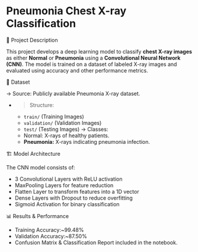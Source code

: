 # Pneumonia Chest X-ray Classification

📌 Project Description

This project develops a deep learning model to classify **chest X-ray images** as either **Normal** or **Pneumonia** using a **Convolutional Neural Network (CNN)**. The model is trained on a dataset of labeled X-ray images and evaluated using accuracy and other performance metrics.

📂 Dataset

-> Source: Publicly available Pneumonia X-ray dataset.
- >Structure:
    - `train/` (Training Images)
    - `validation/` (Validation Images)
    - `test/` (Testing Images)
-> Classes:
    - Normal: X-rays of healthy patients.
    - **Pneumonia:** X-rays indicating pneumonia infection.

🏗️ Model Architecture

The CNN model consists of:

  - 3 Convolutional Layers with ReLU activation
  - MaxPooling Layers for feature reduction
  - Flatten Layer to transform features into a 1D vector
  - Dense Layers with Dropout to reduce overfitting
  - Sigmoid Activation for binary classification




📊 Results & Performance

  - Training Accuracy:~99.48%
  - Validation Accuracy:~87.50%
  - Confusion Matrix & Classification Report included in the notebook.




